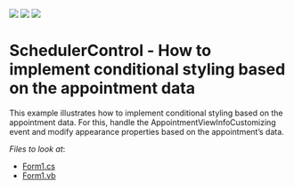 <!-- default badges list -->
![](https://img.shields.io/endpoint?url=https://codecentral.devexpress.com/api/v1/VersionRange/128633828/18.1.3%2B)
[![](https://img.shields.io/badge/Open_in_DevExpress_Support_Center-FF7200?style=flat-square&logo=DevExpress&logoColor=white)](https://supportcenter.devexpress.com/ticket/details/E750)
[![](https://img.shields.io/badge/📖_How_to_use_DevExpress_Examples-e9f6fc?style=flat-square)](https://docs.devexpress.com/GeneralInformation/403183)
<!-- default badges end -->

# SchedulerControl - How to implement conditional styling based on the appointment data

This example illustrates how to implement conditional styling based on the appointment data.
For this, handle the AppointmentViewInfoCustomizing event and modify appearance properties based on the appointment’s data.

<!-- default file list --> 
*Files to look at*:

* [Form1.cs](./CS/Form1.cs)
* [Form1.vb](./VB/Form1.vb)
<!-- default file list end -->
